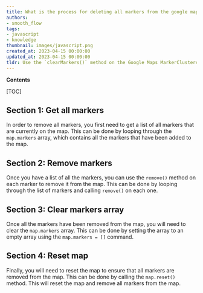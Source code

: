 ```yaml
---
title: What is the process for deleting all markers from the google maps API v3?
authors:
- smooth_flow
tags:
- javascript
- knowledge
thumbnail: images/javascript.png
created_at: 2023-04-15 00:00:00
updated_at: 2023-04-15 00:00:00
tldr: Use the `clearMarkers()` method on the Google Maps MarkerClusterer instance.
---
```


**Contents**

[TOC]

## Section 1: Get all markers

In order to remove all markers, you first need to get a list of all markers that are currently on the map. This can be done by looping through the `map.markers` array, which contains all the markers that have been added to the map.

## Section 2: Remove markers

Once you have a list of all the markers, you can use the `remove()` method on each marker to remove it from the map. This can be done by looping through the list of markers and calling `remove()` on each one.

## Section 3: Clear markers array

Once all the markers have been removed from the map, you will need to clear the `map.markers` array. This can be done by setting the array to an empty array using the `map.markers = []` command.

## Section 4: Reset map

Finally, you will need to reset the map to ensure that all markers are removed from the map. This can be done by calling the `map.reset()` method. This will reset the map and remove all markers from the map.
